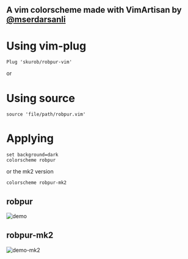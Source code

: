 ## A vim colorscheme made with VimArtisan by [@mserdarsanli](https://github.com/mserdarsanli)

# Using vim-plug
```
Plug 'skurob/robpur-vim'
```

or 

# Using source
```
source 'file/path/robpur.vim'
```

# Applying
```
set background=dark
colorscheme robpur
```

or the mk2 version

```
colorscheme robpur-mk2
```

## robpur

![demo](https://i.imgur.com/LRlHdVh.png)

## robpur-mk2

![demo-mk2](https://i.imgur.com/2fGs3DT.png)

